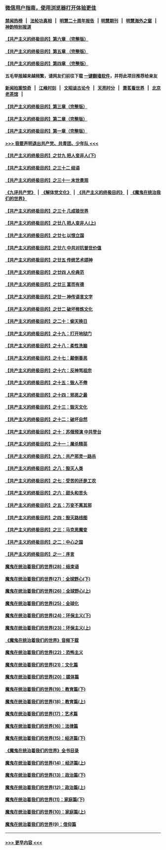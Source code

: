 ### [微信用户指南，使用浏览器打开体验更佳](https://github.com/gfw-breaker/banned-news1/blob/master/indexes/wechat-guide.md?t=0)
#### [禁闻热榜](热点新闻.md?t=0)  &nbsp;&nbsp;|&nbsp;&nbsp; [法轮功真相](https://github.com/gfw-breaker/truth/blob/master/README.md?t=0) &nbsp;&nbsp;|&nbsp;&nbsp; [明慧二十周年报告](https://github.com/gfw-breaker/mh-reports/blob/master/README.md?t=0) &nbsp;&nbsp;|&nbsp;&nbsp;[明慧期刊](https://github.com/gfw-breaker/mh-qikan) &nbsp;&nbsp;|&nbsp;&nbsp; [明慧海外之窗](https://github.com/gfw-breaker/mh-news/blob/master/README.md?t=0) &nbsp;&nbsp;|&nbsp;&nbsp; [神韵特别报道](https://github.com/gfw-breaker/mh-news/blob/master/shenyun.md?t=0)
#### [【共产主义的终极目的】第六章 （完整版）](../pages/nsc422/n11428913.md?t=02090011) 
#### [【共产主义的终极目的】第五章 （完整版）](../pages/nsc422/n11428912.md?t=02090011) 
#### [【共产主义的终极目的】第四章 （完整版）](../pages/nsc422/n11428907.md?t=02090011) 
#### 五毛举报越来越频繁，请网友们前往下载 [一键翻墙软件](https://github.com/gfw-breaker/ssr-accounts)，并将此项目推荐给亲友
#### [新闻拍案惊奇](https://github.com/gfw-breaker/banned-news1/blob/master/pages/link4.md) &nbsp;&nbsp;|&nbsp;&nbsp; [江峰时刻](https://github.com/gfw-breaker/banned-news1/blob/master/pages/link4.md) &nbsp;&nbsp;|&nbsp;&nbsp; [文昭谈古论今](https://github.com/gfw-breaker/banned-news1/blob/master/pages/link4.md) &nbsp;&nbsp;|&nbsp;&nbsp; [天亮时分](https://github.com/gfw-breaker/banned-news1/blob/master/pages/link4.md) &nbsp;&nbsp;|&nbsp;&nbsp; [萧茗看世界](https://github.com/gfw-breaker/banned-news1/blob/master/pages/link4.md) &nbsp;&nbsp;|&nbsp;&nbsp; [北京老茶馆](https://github.com/gfw-breaker/banned-news1/blob/master/pages/link4.md) &nbsp;&nbsp;|&nbsp;&nbsp; 
#### [【共产主义的终极目的】第三章（完整版）](../pages/nsc422/n11428848.md?t=02090011) 
#### [【共产主义的终极目的】第二章（完整版）](../pages/nsc422/n11428831.md?t=02090011) 
#### [【共产主义的终极目的】第一章（完整版）](../pages/nsc422/n11417651.md?t=02090011) 
#### [>>> 我要声明退出共产党、共青团、少年队 <<<](https://github.com/begood0513/goodnews/blob/master/quit/letter.md) 
#### [【共产主义的终极目的】之廿九 把人变非人(下)](../pages/nsc422/n11344140.md?t=02090011) 
#### [【共产主义的终极目的】之三十二 结语](../pages/nsc422/n11360535.md?t=02090011) 
#### [【共产主义的终极目的】之三十一 末世景观](../pages/nsc422/n11351129.md?t=02090011) 
#### [《九评共产党》](https://github.com/begood0513/9ping.md/blob/master/README.md) &nbsp;|&nbsp; [《解体党文化》](../../../../jtdwh.md/blob/master/README.md)  &nbsp;|&nbsp; [《共产主义的终极目的》](../../../../gczydzjmd.md/blob/master/README.md) &nbsp;|&nbsp; [《魔鬼在统治我们的世界》](../../../../mgztzwmdsj.md/blob/master/README.md) 
#### [【共产主义的终极目的】之三十 几成狼世界](../pages/nsc422/n11348280.md?t=02090011) 
#### [【共产主义的终极目的】之廿八 把人变非人(上)](../pages/nsc422/n11340492.md?t=02090011) 
#### [【共产主义的终极目的】之廿七 以恨立国](../pages/nsc422/n11336944.md?t=02090011) 
#### [【共产主义的终极目的】之廿六 中共对抗普世价值](../pages/nsc422/n11324785.md?t=02090011) 
#### [【共产主义的终极目的】之廿五 传统艺术颂神](../pages/nsc422/n11296396.md?t=02090011) 
#### [【共产主义的终极目的】之廿四 人伦典范](../pages/nsc422/n11296397.md?t=02090011) 
#### [【共产主义的终极目的】之廿三 富而有德](../pages/nsc422/n11283598.md?t=02090011) 
#### [【共产主义的终极目的】之廿一 神传语言文字](../pages/nsc422/n11263265.md?t=02090011) 
#### [【共产主义的终极目的】之廿二 破坏修炼文化](../pages/nsc422/n11245728.md?t=02090011) 
#### [【共产主义的终极目的】之二十：偷天换日](../pages/nsc422/n11238846.md?t=02090011) 
#### [【共产主义的终极目的】之十九：打开地狱门](../pages/nsc422/n11206376.md?t=02090011) 
#### [【共产主义的终极目的】之十八：柔性洗脑](../pages/nsc422/n11199994.md?t=02090011) 
#### [【共产主义的终极目的】之十七：颠倒善恶](../pages/nsc422/n11179782.md?t=02090011) 
#### [【共产主义的终极目的】之十六：反神骂祖宗](../pages/nsc422/n11166798.md?t=02090011) 
#### [【共产主义的终极目的】之十五：毁人不倦](../pages/nsc422/n11166792.md?t=02090011) 
#### [【共产主义的终极目的】之十四：邪恶之最](../pages/nsc422/n11150249.md?t=02090011) 
#### [【共产主义的终极目的】之十三：毁灭文化](../pages/nsc422/n11135227.md?t=02090011) 
#### [【共产主义的终极目的】之十二：破坏自然](../pages/nsc422/n11135214.md?t=02090011) 
#### [【共产主义的终极目的】之十：苏俄预演 中共登台](../pages/nsc422/n11118424.md?t=02090011) 
#### [【共产主义的终极目的】之十一：屠杀精英](../pages/nsc422/n11118442.md?t=02090011) 
#### [【共产主义的终极目的】之九：共产邪灵一路杀](../pages/nsc422/n11114139.md?t=02090011) 
#### [【共产主义的终极目的】之八：毁灭人类](../pages/nsc422/n11108503.md?t=02090011) 
#### [【共产主义的终极目的】之七：受苦的还是工农](../pages/nsc422/n11101809.md?t=02090011) 
#### [【共产主义的终极目的】之六：甜头和苦头](../pages/nsc422/n11096971.md?t=02090011) 
#### [【共产主义的终极目的】之五：万变不离其邪](../pages/nsc422/n11091285.md?t=02090011) 
#### [【共产主义的终极目的】之四：毁灭路线图](../pages/nsc422/n11086284.md?t=02090011) 
#### [【共产主义的终极目的】之三：马克思魔变](../pages/nsc422/n11061941.md?t=02090011) 
#### [【共产主义的终极目的】之二：中心之国](../pages/nsc422/n11047728.md?t=02090011) 
#### [【共产主义的终极目的】之一：序言](../pages/nsc422/n11086077.md?t=02090011) 
#### [魔鬼在统治着我们的世界(28)：结束语](../pages/nsc422/n10936246.md?t=02090011) 
#### [魔鬼在统治着我们的世界(27)：全球野心(下)](../pages/nsc422/n10928319.md?t=02090011) 
#### [魔鬼在统治着我们的世界(26)：全球野心(上)](../pages/nsc422/n10900318.md?t=02090011) 
#### [魔鬼在统治着我们的世界(25)：全球化](../pages/nsc422/n10788205.md?t=02090011) 
#### [魔鬼在统治着我们的世界(24)：环保主义(下)](../pages/nsc422/n10695307.md?t=02090011) 
#### [魔鬼在统治着我们的世界(23)：环保主义(上)](../pages/nsc422/n10688613.md?t=02090011) 
#### [《魔鬼在统治着我们的世界》音频下载](../pages/nsc422/n10635553.md?t=02090011) 
#### [魔鬼在统治着我们的世界(22)：恐怖主义](../pages/nsc422/n10614727.md?t=02090011) 
#### [魔鬼在统治着我们的世界(21)：文化篇](../pages/nsc422/n10597706.md?t=02090011) 
#### [魔鬼在统治着我们的世界(20)：媒体篇](../pages/nsc422/n10586579.md?t=02090011) 
#### [魔鬼在统治着我们的世界(19)：教育篇(下)](../pages/nsc422/n10564808.md?t=02090011) 
#### [魔鬼在统治着我们的世界(18)：教育篇(上)](../pages/nsc422/n10526970.md?t=02090011) 
#### [魔鬼在统治着我们的世界(17)：艺术篇](../pages/nsc422/n10499093.md?t=02090011) 
#### [魔鬼在统治着我们的世界(16)：法律篇](../pages/nsc422/n10485969.md?t=02090011) 
#### [魔鬼在统治着我们的世界(15)：经济篇(下)](../pages/nsc422/n10469975.md?t=02090011) 
#### [《魔鬼在统治着我们的世界》全书目录](../pages/nsc422/n10464261.md?t=02090011) 
#### [魔鬼在统治着我们的世界(14)：经济篇(上)](../pages/nsc422/n10457370.md?t=02090011) 
#### [魔鬼在统治着我们的世界(13)：政治篇(下)](../pages/nsc422/n10448270.md?t=02090011) 
#### [魔鬼在统治着我们的世界(12)：政治篇(上)](../pages/nsc422/n10444576.md?t=02090011) 
#### [魔鬼在统治着我们的世界(11)：家庭篇(下)](../pages/nsc422/n10440961.md?t=02090011) 
#### [魔鬼在统治着我们的世界(10)：家庭篇(上)](../pages/nsc422/n10435448.md?t=02090011) 
#### [魔鬼在统治着我们的世界(9)：信仰篇](../pages/nsc422/n10432159.md?t=02090011) 

----
#### [ >>> 更早内容 <<< ](../indexes/nsc422-earlier.md)
